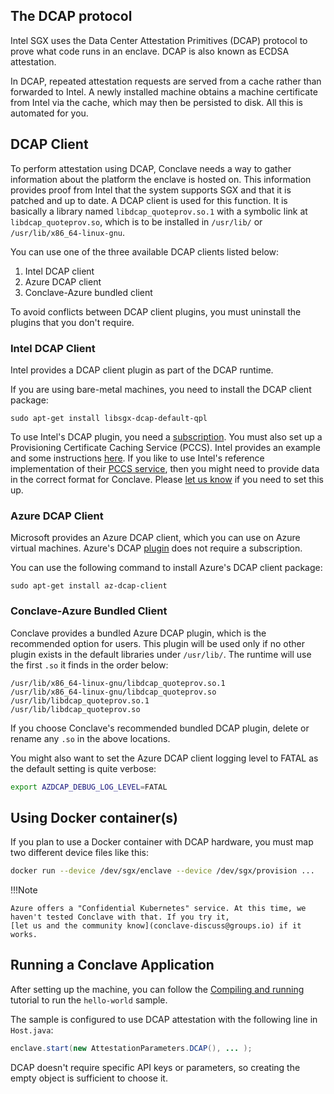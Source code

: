 ## The DCAP protocol

Intel SGX uses the Data Center Attestation Primitives (DCAP) protocol to prove what code runs in an enclave. DCAP is 
also known as ECDSA attestation.

In DCAP, repeated attestation requests are served from a cache rather than forwarded to Intel. A newly installed
machine obtains a machine certificate from Intel via the cache, which may then be persisted to disk. All this is
automated for you.

## DCAP Client

To perform attestation using DCAP, Conclave needs a way to gather information about the platform the enclave is
hosted on. This information provides proof from Intel that the system supports SGX and that it is patched and up to
date. A DCAP client is used for this function. It is basically a library named `libdcap_quoteprov.so.1` with a 
symbolic link at `libdcap_quoteprov.so`, which is to be installed in `/usr/lib/` or `/usr/lib/x86_64-linux-gnu`.

You can use one of the three available DCAP clients listed below:

1. Intel DCAP client
2. Azure DCAP client
3. Conclave-Azure bundled client

To avoid conflicts between DCAP client plugins, you must uninstall the plugins that you don't require.

### Intel DCAP Client

Intel provides a DCAP client plugin as part of the DCAP runtime.

If you are using bare-metal machines, you need to install the DCAP client package:

`sudo apt-get install libsgx-dcap-default-qpl`

To use Intel's DCAP plugin, you need a [subscription](https://api.portal.trustedservices.intel.com/provisioning-certification). 
You must also set up a Provisioning Certificate Caching Service (PCCS). Intel provides an example and some 
instructions [here](https://github.com/intel/SGXDataCenterAttestationPrimitives/blob/master/QuoteGeneration/pccs/README.md). 
If you like to use Intel's reference implementation of their [PCCS service](https://github.com/intel/SGXDataCenterAttestationPrimitives/blob/master/QuoteGeneration/pccs),
then you might need to provide data in the correct format for Conclave. Please [let us know](mailto:conclave@r3.com) if 
you need to set this up.

### Azure DCAP Client

Microsoft provides an Azure DCAP client, which you can use on Azure virtual machines. Azure's DCAP [plugin](https://github.com/microsoft/Azure-DCAP-Client) 
does not require a subscription. 

You can use the following command to install Azure's DCAP client package:

`sudo apt-get install az-dcap-client`

### Conclave-Azure Bundled Client

Conclave provides a bundled Azure DCAP plugin, which is the recommended option for users. This plugin will be used 
only if no other plugin exists in the default libraries under `/usr/lib/`. The runtime will use the first `.so` it 
finds in the order below:

```
/usr/lib/x86_64-linux-gnu/libdcap_quoteprov.so.1
/usr/lib/x86_64-linux-gnu/libdcap_quoteprov.so
/usr/lib/libdcap_quoteprov.so.1
/usr/lib/libdcap_quoteprov.so
```
If you choose Conclave's recommended bundled DCAP plugin, delete or rename any `.so` in the above locations.

You might also want to set the Azure DCAP client logging level to FATAL as the default setting is quite verbose:

```sh
export AZDCAP_DEBUG_LOG_LEVEL=FATAL
```

## Using Docker container(s)
If you plan to use a Docker container with DCAP hardware, you must map two different device files like this:

```sh
docker run --device /dev/sgx/enclave --device /dev/sgx/provision ...
```

!!!Note

    Azure offers a "Confidential Kubernetes" service. At this time, we haven't tested Conclave with that. If you try it,
    [let us and the community know](conclave-discuss@groups.io) if it works.

## Running a Conclave Application
After setting up the machine, you can follow the [Compiling and running](running-hello-world.md) tutorial to run the `hello-world` sample.

The sample is configured to use DCAP attestation with the following line in `Host.java`:

```java
enclave.start(new AttestationParameters.DCAP(), ... );
```

DCAP doesn't require specific API keys or parameters, so creating the empty object is sufficient to choose it.
